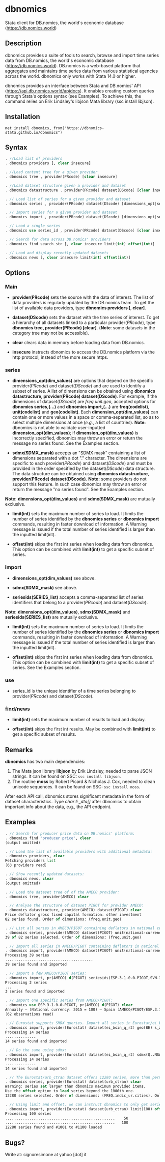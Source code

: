 # dbnomics
Stata client for DB.nomics, the world's economic database (https://db.nomics.world)

## Description

dbnomics provides a suite of tools to search, browse and import time series data from DB.nomics, the world's economic database (https://db.nomics.world).  DB.nomics is a web-based platform that aggregates and maintains time series data from various statistical agencies across the world.  dbnomics only works with Stata 14.0 or higher.
 
dbnomics provides an interface between Stata and DB.nomics' API (https://api.db.nomics.world/apidocs). It enables creating custom queries through Stata's options syntax (see Examples). To achieve this, the command relies on Erik Lindsley's libjson Mata library (ssc install libjson).

## Installation

`net install dbnomics, from("https://dbnomics-stata.github.io/dbnomics")`

## Syntax

```Stata
. //Load list of providers
. dbnomics providers [, clear insecure]

. //Load content tree for a given provider
. dbnomics tree , provider(PRcode) [clear insecure]

. //Load dataset structure given a provider and dataset
. dbnomics datastructure , provider(PRcode) dataset(DScode) [clear insecure]

. // Load list of series for a given provider and dataset
. dbnomics series , provider(PRcode) dataset(DScode) [dimensions_opt|sdmx(SDMX_mask)] [clear insecure limit(int) offset(int)]

. // Import series for a given provider and dataset
. dbnomics import , provider(PRcode) dataset(DScode) [dimensions_opt|sdmx(SDMX_mask)|seriesids(SERIES_list)] [clear insecure limit(int) offset(int)]

. // Load a single series
. dbnomics use series_id , provider(PRcode) dataset(DScode) [clear insecure]

. // Search for data across DB.nomics' providers
. dbnomics find search_str [, clear insecure limit(int) offset(int)]

. // Load and display recently updated datasets
. dbnomics news [, clear insecure limit(int) offset(int)]
```

## Options
### Main

- **provider(**PRcode**)** sets the source with the data of interest. The list of data providers is regularly updated by the DB.nomics team.  To get the list of available data providers, type **dbnomics providers [, clear]**.

- **dataset(**DScode**)** sets the dataset with the time series of interest.  To get a hierarchy of all datasets linked to a particular provider(*PRcode*), type **dbnomics tree, provider(PRcode) [clear]**. (**Note**: some datasets in the category tree may not be accessible).

- **clear** clears data in memory before loading data from DB.nomics.

- **insecure** instructs dbnomics to access the DB.nomics platform via the http protocol, instead of the more secure https.

### series

- **dimensions_opt(**dim_values**)** are options that depend on the specific provider(*PRcode*) and dataset(*DScode*) and are used to identify a subset of series.  A list of dimensions can be obtained using **dbnomics datastructure, provider(PRcode) dataset(DScode)**.  For example, if the dimensions of dataset(*DScode*) are *freq.unit.geo*, accepted options for **dbnomics series,(...)** and **dbnomics import,(...)** are **freq(**codelist**)**, **unit(**codelist**)** and **geo(**codelist**)**.  Each **dimension_opt(**dim_values**)** can contain one or more values in a space or comma-separated list, so as to select multiple dimensions at once (*e.g.*, a list of countries).  **Note:** dbnomics is not able to validate user-inputted **dimension_opt(**dim_values**)**; if **dimension_opt(**dim_values**)** is incorrectly specified, dbnomics may throw an error or return the message no series found. See the Examples section.

- **sdmx(**SDMX_mask**)** accepts an "SDMX mask" containing a list of dimensions separated with a dot "." character.  The dimensions are specific to each provider(*PRcode*) and dataset(*DScode*) and must be provided in the order specified by the dataset(*DScode*) data structure.  The data structure can be obtained using **dbnomics datastructure, provider(PRcode) dataset(DScode)**. **Note:** some providers do not support this feature.  In such case dbnomics may throw an error or return the message "no series found". See the Examples section.

**Note:** **dimensions_opt(**dim_values**)** and **sdmx(**SDMX_mask**)** are mutually exclusive.

- **limit(**int**)** sets the maximum number of series to load. It limits the number of series identified by the **dbnomics series** or **dbnomics import** commands, resulting in faster download of information.  A Warning message is issued if the total number of series identified is larger than the inputted limit(int).

- **offset(**int**)** skips the first int series when loading data from dbnomics. This option can be combined with **limit(**int**)** to get a specific subset of series.

### import

- **dimensions_opt(**dim_values**)** see above.

- **sdmx(**SDMX_mask**)** see above.

- **seriesids(**SERIES_list**)** accepts a comma-separated list of series
identifiers that belong to a provider(*PRcode*) and dataset(*DScode*).

**Note:** **dimensions_opt(**dim_values**)**, **sdmx(**SDMX_mask**)** and **seriesids(**SERIES_list**)** are mutually exclusive.

- **limit(**int**)** sets the maximum number of series to load. It limits the number of series identified by the **dbnomics series** or **dbnomics import** commands, resulting in faster download of information.  A Warning message is issued if the total number of series identified is larger than the inputted limit(int).

- **offset(**int**)** skips the first int series when loading data from dbnomics. This option can be combined with **limit(**int**)** to get a specific subset of series. See the Examples section.

### use

- series_id is the unique identifier of a time series belonging to provider(*PRcode*) and dataset(*DScode*).

### find/news

- **limit(**int**)** sets the maximum number of results to load and display.

- **offset(**int**)** skips the first int results. May be combined with **limit(**int**)** to get a specific subset of results.

## Remarks

**dbnomics** has two main dependencies:

1. The Mata json library **libjson** by Erik Lindsley, needed to parse JSON strings. It can be found on SSC: `ssc install libjson`.
2. The routine **moss** by Robert Picard & Nicholas J. Cox, needed to clean unicode sequences. It can be found on SSC: `ssc install moss`.

After each API call, dbnomics stores significant metadata in the form of dataset characteristics.  Type *char li _dta[]* after dbnomics to obtain important info about the data, e.g., the API endpoint.

## Examples

```Stata
. // Search for producer price data on DB.nomics' platform:
. dbnomics find "producer price", clear
(output omitted)

. // Load the list of available providers with additional metadata:
. dbnomics providers, clear
Fetching providers list
(63 providers read)

. // Show recently updated datasets:
. dbnomics news, clear
(output omitted)

. // Load the dataset tree of of the AMECO provider:
. dbnomics tree, provider(AMECO) clear

. // Analyse the structure of dataset PIGOT for provider AMECO:
. dbnomics datastructure, provider(AMECO) dataset(PIGOT) clear
Price deflator gross fixed capital formation: other investment
82 series found. Order of dimensions: (freq.unit.geo)

. // List all series in AMECO/PIGOT containing deflators in national currency:
. dbnomics series, provider(AMECO) dataset(PIGOT) unit(national-currency-2015-100) clear
39 of 82 series selected. Order of dimensions: (freq.unit.geo)

. // Import all series in AMECO/PIGOT containing deflators in national currency:
. dbnomics import, provider(AMECO) dataset(PIGOT) unit(national-currency-2015-100) clear
Processing 39 series
........................................
39 series found and imported

. // Import a few AMECO/PIGOT series:
. dbnomics import, pr(AMECO) d(PIGOT) seriesids(ESP.3.1.0.0.PIGOT,SVN.3.1.0.0.PIGOT,LVA.3.1.99.0.PIGOT) clear
Processing 3 series
...
3 series found and imported

. // Import one specific series from AMECO/PIGOT:
. dbnomics use ESP.3.1.0.0.PIGOT, pr(AMECO) d(PIGOT) clear
Annually – (National currency: 2015 = 100) – Spain (AMECO/PIGOT/ESP.3.1.0.0.PIGOT)
(62 observations read)

. // Eurostat supports SMDX queries. Import all series in Eurostat/ei_bsin_q_r2 related to Belgium:
. dbnomics import, provider(Eurostat) dataset(ei_bsin_q_r2) geo(BE) s_adj(NSA) clear
Processing 14 series
..............
14 series found and imported

. // Do the same using sdmx:
. dbnomics import, provider(Eurostat) dataset(ei_bsin_q_r2) sdmx(Q..NSA.BE) clear
Processing 14 series
..............
14 series found and imported

. // The Eurostat/urb_ctran dataset offers 12280 series, more than permitted at once by DB.nomics:
. dbnomics series, provider(Eurostat) dataset(urb_ctran) clear
Warning: series set larger than dbnomics maximum provided items.
Use the offset option to load series beyond the 1000th one.
12280 series selected. Order of dimensions: (FREQ.indic_ur.cities). Only #1 to #1000 retrieved

. // Using limit and offset, we can instruct dbnomics to only get series #1001 to #1100:
. dbnomics import, provider(Eurostat) dataset(urb_ctran) limit(100) offset(1000) clear
Processing 100 series
..................................................    50
..................................................   100
12280 series found and #1001 to #1100 loaded
```

## Bugs?

Write at: signoresimone at yahoo [dot] it
